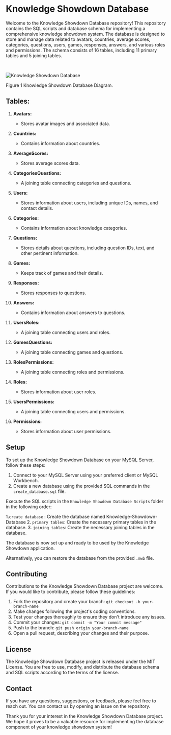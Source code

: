 # Knowledge Showdown Database

Welcome to the Knowledge Showdown Database repository! This repository contains the SQL scripts and database schema for implementing a comprehensive knowledge showdown system. The database is designed to store and manage data related to avatars, countries, average scores, categories, questions, users, games, responses, answers, and various roles and permissions. The schema consists of 16 tables, including 11 primary tables and 5 joining tables.



<br>

![Knowledge Showdown Database](https://github.com/BorisPaunovic/Knowledge-Showdown-Database/assets/119711363/e9b2c448-0c60-47af-b1ca-1c8b450eae6d)

Figure 1 Knowledge Showdown Database Diagram.
## Tables:

1. **Avatars:**
   - Stores avatar images and associated data.

2. **Countries:**
   - Contains information about countries.

3. **AverageScores:**
   - Stores average scores data.

4. **CategoriesQuestions:**
   - A joining table connecting categories and questions.

5. **Users:**
   - Stores information about users, including unique IDs, names, and contact details.

6. **Categories:**
   - Contains information about knowledge categories.

7. **Questions:**
   - Stores details about questions, including question IDs, text, and other pertinent information.

8. **Games:**
   - Keeps track of games and their details.

9. **Responses:**
   - Stores responses to questions.

10. **Answers:**
    - Contains information about answers to questions.

11. **UsersRoles:**
    - A joining table connecting users and roles.

12. **GamesQuestions:**
    - A joining table connecting games and questions.

13. **RolesPermissions:**
    - A joining table connecting roles and permissions.

14. **Roles:**
    - Stores information about user roles.

15. **UsersPermissions:**
    - A joining table connecting users and permissions.

16. **Permissions:**
    - Stores information about user permissions.

## Setup

To set up the Knowledge Showdown Database on your MySQL Server, follow these steps:

1. Connect to your MySQL Server using your preferred client or MySQL Workbench.
2. Create a new database using the provided SQL commands in the `create_database.sql` file.

Execute the SQL scripts in the `Knowledge Showdown Database Scripts` folder in the following order:

 1.`create database` : Create the database named Knowledge-Showdown-Database
 2. `primary tables`: Create the necessary primary tables in the database.
 3. `joining tables`: Create the necessary joining tables in the database.
 

The database is now set up and ready to be used by the Knowledge Showdown application.

Alternatively, you can restore the database from the provided `.mwb` file.

## Contributing

Contributions to the Knowledge Showdown Database project are welcome. If you would like to contribute, please follow these guidelines:

1. Fork the repository and create your branch: `git checkout -b your-branch-name`
2. Make changes following the project's coding conventions.
3. Test your changes thoroughly to ensure they don't introduce any issues.
4. Commit your changes: `git commit -m "Your commit message"`
5. Push to the branch: `git push origin your-branch-name`
6. Open a pull request, describing your changes and their purpose.

## License

The Knowledge Showdown Database project is released under the MIT License. You are free to use, modify, and distribute the database schema and SQL scripts according to the terms of the license.

## Contact

If you have any questions, suggestions, or feedback, please feel free to reach out. You can contact us by opening an issue on the repository.

Thank you for your interest in the Knowledge Showdown Database project. We hope it proves to be a valuable resource for implementing the database component of your knowledge showdown system!
